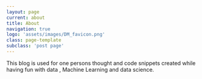 ```yaml
---
layout: page
current: about
title: About
navigation: true
logo: 'assets/images/DM_favicon.png'
class: page-template
subclass: 'post page'
---
```


This blog is used for one persons thought and code snippets created while having fun with data , Machine Learning and data science. 

